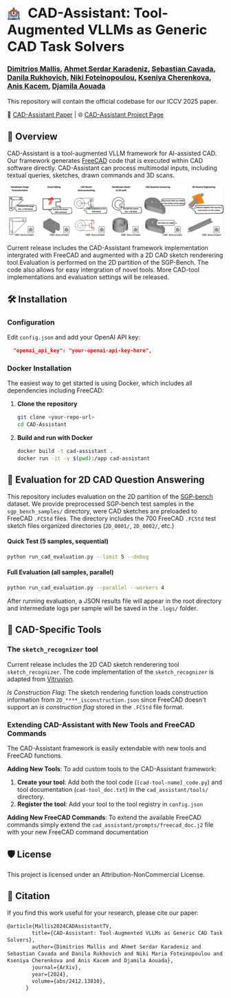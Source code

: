 <img src="images/paperlogo.png" alt="CAD-Assistant Logo" height="30" style="vertical-align:middle; margin-right:10px; margin-top:-8px;"><span style="font-size:1.5em;"> <b>CAD-Assistant: Tool-Augmented VLLMs as Generic CAD Task Solvers</b></span> 
--

### [Dimitrios Mallis](https://dimitrismallis.github.io/), [Ahmet Serdar Karadeniz](https://askaradeniz.github.io/), [Sebastian Cavada](https://sebo-the-tramp.github.io/), [Danila Rukhovich](https://www.uni.lu/snt-en/people/danila-rukhovich/), [Niki Foteinopoulou](https://nickyfot.github.io/), [Kseniya Cherenkova](https://www.linkedin.com/in/kseniya-cherenkova-a3a65a54/), [Anis Kacem](https://www.uni.lu/en/person/NTAwMzU1NDVfX0FuaXMgS0FDRU0=/), [Djamila Aouada](https://www.uni.lu/snt-en/people/djamila-aouada/)

This repository will contain the official codebase for our ICCV 2025 paper.

📄 [CAD-Assistant Paper](https://arxiv.org/abs/2412.13810) |
🌐 [CAD-Assistant Project Page](https://cadassistant.github.io/)



## 🚀 Overview


CAD-Assistant is a tool-augmented VLLM framework for AI-assisted CAD. Our framework generates [FreeCAD](https://freecad-python-stubs.readthedocs.io/en/latest/autoapi/FreeCAD/index.html) code that is executed within CAD software directly. CAD-Assistant can process multimodal inputs, including textual queries, sketches, drawn commands and 3D scans.

<p align="center">
  <img src="images/teaser.png" alt="CAD-Assistant Teaser" width="800"/>
</p>


Current release includes the CAD-Assistant framework implementation intergrated with FreeCAD and augmented with a 2D CAD sketch renderering tool.Evaluation is performed on the 2D partition of the SGP-Bench. The code also allows for easy intergration of novel tools. More CAD-tool implementations and evaluation settings will be released.


## 🛠️ Installation

### Configuration

Edit `config.json` and add your OpenAI API key:
```json
  "openai_api_key": "your-openai-api-key-here",
```

### Docker Installation

The easiest way to get started is using Docker, which includes all dependencies including FreeCAD:

1. **Clone the repository**
   ```bash
   git clone <your-repo-url>
   cd CAD-Assistant
   ```

2. **Build and run with Docker**
   ```bash
   docker build -t cad-assistant .
   docker run -it -v $(pwd):/app cad-assistant
   ```


## 🎯 Evaluation for 2D CAD Question Answering

This repository includes evaluation on the 2D partition of the [SGP-bench](https://sgp-bench.github.io/) dataset. We provide preprocessed SGP-bench test samples in the `sgp_bench_samples/` directory, were CAD sketches are preloaded to FreeCAD `.FCStd` files. The directory includes the 700 FreeCAD `.FCStd` test sketch files organized directories (`2D_0001/`, `2D_0002/`, etc.)


#### Quick Test (5 samples, sequential)
```bash
python run_cad_evaluation.py --limit 5 --debug
```

#### Full Evaluation (all samples, parallel)
```bash
python run_cad_evaluation.py --parallel --workers 4
```

After running evaluation, a JSON results file will appear in the root directory and intermediate logs per sample will be saved in the `.logs/` folder.

## 🔧 CAD-Specific Tools

### The `sketch_recognizer` tool

Current release includes the 2D CAD sketch renderering tool `sketch_recognizer`. The code implementation of the `sketch_recognizer` is adapted from [Vitruvion](https://github.com/PrincetonLIPS/vitruvion/tree/main/sketchgraphs).

*Is Construction Flag*: The sketch rendering function loads construction information from `2D_****_isconstruction.json` since FreeCAD doesn't support an _is construction flag_ stored in the `.FCStd` file format.


### Extending CAD-Assistant with New Tools and FreeCAD Commands

The CAD-Assistant framework is easily extendable with new tools and FreeCAD functions.

**Adding New Tools**:
To add custom tools to the CAD-Assistant framework:

1. **Create your tool**: Add both the tool code (`[cad-tool-name]_code.py`) and tool documentation (`cad-tool_doc.txt`) in the `cad_assistant/tools/` directory.
2. **Register the tool**: Add your tool to the tool registry in `config.json`


**Adding New FreeCAD Commands**:
To extend the available FreeCAD commands simply extend the `cad_assistant/prompts/freecad_doc.j2` file with your new FreeCAD command documentation

## 🛡️ License

This project is licensed under an Attribution-NonCommercial License.

## 📑 Citation
If you find this work useful for your research, please cite our paper:
```
@article{Mallis2024CADAssistantTV,
        title={CAD-Assistant: Tool-Augmented VLLMs as Generic CAD Task Solvers},
        author={Dimitrios Mallis and Ahmet Serdar Karadeniz and Sebastian Cavada and Danila Rukhovich and Niki Maria Foteinopoulou and Kseniya Cherenkova and Anis Kacem and Djamila Aouada},
        journal={ArXiv},
        year={2024},
        volume={abs/2412.13810},
      }
```


